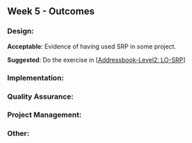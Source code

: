 <link rel="stylesheet" href="{{baseUrl}}/css/main.css">
<link rel="stylesheet" href="{{baseUrl}}/css/schedule.css">

<div class="website-content">

## Week 5 - Outcomes

<div id="main">

### Design:

<dynamic-panel type="info" src="outcome-classDiagram.md" header="**`W5.1` Can use intermediate-level class diagrams** :star::star::star:" no-close />

<!-- ==================================================================================================== -->

<panel type="info" header="**`W5.2` Can explain single responsibility principle** :star::star::star:" no-close>
  <include src="../../book/principles/singleResponsibilityPrinciple/full.md" />
  <panel header=":dart: Evidence" expanded>

**Acceptable**: Evidence of having used SRP in some project.

**Suggested**: Do the exercise in [[Addressbook-Level2: LO-SRP]({{module_org}}/addressbook-level2/blob/master/doc/LearningOutcomes.md#follow-the-single-responsibility-principle-lo-srp)]

<include src="submission.md" />

  </panel>
</panel>

### Implementation:

<dynamic-panel type="danger" src="outcome-inheritance.md" header="**`W5.3` Can implement inheritance** :star:" no-close />

<dynamic-panel type="warning" src="outcome-classLevelMember.md" header="**`W5.4` Can implement class-level members** :star::star:" no-close />

<dynamic-panel type="info" src="outcome-composition.md" header="**`W5.5` Can implement composition** :star::star::star:" no-close />

<dynamic-panel type="info" src="outcome-aggregation.md" header="**`W5.6` Can implement aggregation** :star::star::star:" no-close />

<dynamic-panel type="info" src="outcome-overloading.md" header="**`W5.7` Can implement overloading** :star::star::star:" no-close />

<!-- TODO:  
<include src="outcome-library.md" />
-->

### Quality Assurance:

<dynamic-panel type="danger" src="outcome-junit.md" header="**`W5.8` Can use simple JUnit tests** :star:" no-close />

### Project Management:

<dynamic-panel type="danger" src="outcome-forkingWorkflow.md" header="**`W5.9` Can follow Forking Workflow** :star:" no-close />

### Other:

<panel type="danger" header="**`W5.10` Can work with a 2KLoC code base** :star: ==[Compulsory]==" expandable>
  <panel header=":dart: Evidence" expanded>
    <include src="2kloc.md" />
  </panel>
</panel>

</div>
</div>
